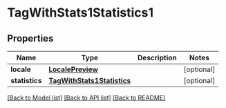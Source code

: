 # TagWithStats1Statistics1

## Properties
Name | Type | Description | Notes
------------ | ------------- | ------------- | -------------
**locale** | [**LocalePreview**](LocalePreview.md) |  | [optional] 
**statistics** | [**TagWithStats1Statistics**](TagWithStats1Statistics.md) |  | [optional] 

[[Back to Model list]](../README.md#documentation-for-models) [[Back to API list]](../README.md#documentation-for-api-endpoints) [[Back to README]](../README.md)


